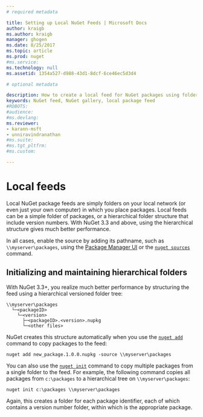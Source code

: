 ```yaml
---
# required metadata

title: Setting up Local NuGet Feeds | Microsoft Docs
author: kraigb
ms.author: kraigb
manager: ghogen
ms.date: 8/25/2017
ms.topic: article
ms.prod: nuget
#ms.service:
ms.technology: null
ms.assetid: 1354a527-d988-43d1-8dcf-6ce46ec5d3d4

# optional metadata

description: How to create a local feed for NuGet packages using folders on your local network
keywords: NuGet feed, NuGet gallery, local package feed
#ROBOTS:
#audience:
#ms.devlang:
ms.reviewer:
- karann-msft
- unniravindranathan
#ms.suite:
#ms.tgt_pltfrm:
#ms.custom:

---
```

# Local feeds

Local NuGet package feeds are simply folders on your local network (or even just your own computer) in which you place packages. Local feeds can be a simple folder of packages, or a hierarchical folder structure that include version numbers. With NuGet 3.3 and above, using the hierarchical structure gives much better performance.

In all cases, enable the source by adding its pathname, such as `\\myserver\packages`, using the [Package Manager UI](../tools/package-manager-ui.md#package-sources) or the [`nuget sources`](../tools/cli-ref-sources.md) command.

## Initializing and maintaining hierarchical folders

With NuGet 3.3+, you realize much better performance by structuring the feed using a hierarchical versioned folder tree:

    \\myserver\packages
      └─<packageID>
        └─<version>
          ├─<packageID>.<version>.nupkg
          └─<other files>

NuGet creates this structure automatically when you use the [`nuget add`](../tools/cli-ref-add.md) command to copy packages to the feed:

```
nuget add new_package.1.0.0.nupkg -source \\myserver\packages
```

You can also use the [`nuget init`](../tools/cli-ref-init.md) command to copy multiple packages from a single folder to the feed. For example, the following command copies all packages from `c:\packages` to a hierarchical tree on `\\myserver\packages`:

```
nuget init c:\packages \\myserver\packages
```

Again, this creates a folder for each package identifier, each of which contains a version number folder, within which is the appropriate package.
